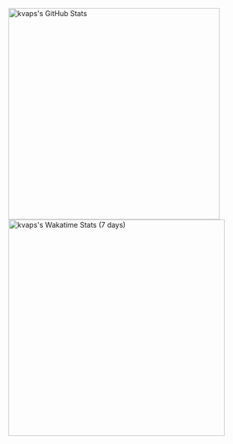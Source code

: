 <img alt="kvaps's GitHub Stats" src="https://github-readme-stats.vercel.app/api?username=kvaps&bg_color=30,1d2c15,505b42&title_color=ffffd2&text_color=fff&icon_color=ffffd2&show_icons=true&include_all_commits=true&custom_title=kvaps's+GitHub+Stats" width="419px"> <img alt="kvaps's Wakatime Stats (7 days)" src="https://github-readme-stats.vercel.app/api/wakatime?username=@kvaps&layout=compact&bg_color=30,1d2c15,505b42&title_color=ffffd2&text_color=fff&custom_title=kvaps's+Wakatime+Stats+(7+days)" width="429px">
